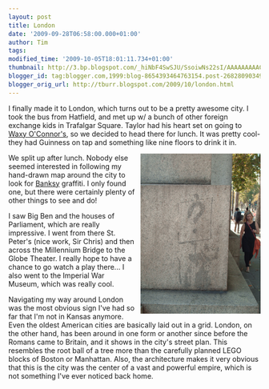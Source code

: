 ```yaml
---
layout: post
title: London
date: '2009-09-28T06:58:00.000+01:00'
author: Tim
tags: 
modified_time: '2009-10-05T18:01:11.734+01:00'
thumbnail: http://3.bp.blogspot.com/_hiNbF4SwSJU/SsoiwNs22sI/AAAAAAAAACg/Q9Mj8PfY86I/s72-c/HPIM1367.JPG
blogger_id: tag:blogger.com,1999:blog-8654393464763154.post-2682809034905856830
blogger_orig_url: http://tburr.blogspot.com/2009/10/london.html
---
```


I finally made it to London, which turns out to be a pretty awesome city. I took the bus from Hatfield, and met up w/ a bunch of other foreign exchange kids in Trafalgar Square. Taylor had his heart set on going to <a href="http://www.waxyoconnors.co.uk/london/index.asp">Waxy O'Connor's</a>, so we decided to head there for lunch. It was pretty cool- they had Guinness on tap and something  like nine floors to drink it in.

<a href="/images/eurotrip/banksy.JPG"><img style="float:right; margin:0 0 10px 10px;cursor:pointer; cursor:hand;width: 240px; height: 320px;" src="/images/eurotrip/banksy.JPG" border="0" /></a> 

We split up after lunch. Nobody else seemed interested in following my hand-drawn map around the city to look for <a href="http://www.banksy.co.uk/outdoors/horizontal_1.htm">Banksy</a> graffiti. I only found one, but there were certainly plenty of other things to see and do! 

I saw Big Ben and the houses of Parliament, which are really impressive. I went from there St. Peter's (nice work, Sir Chris) and then across the Millennium Bridge to the Globe Theater. I really hope to have a chance to go watch a play there... I also went to the Imperial War Museum, which was really cool.

Navigating my way around London was the most obvious sign I've had so far that I'm not in Kansas anymore. Even the oldest American cities are basically laid out in a grid. London, on the other hand, has been around in one form or another since before the Romans came to Britain, and it shows in the city's street plan. This resembles the root ball of a tree more than the carefully planned LEGO blocks of Boston or Manhattan. Also, the architecture makes it very obvious that this is the city was the center of a vast and powerful empire, which is not something I've ever noticed back home.
